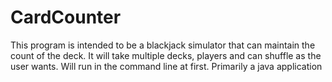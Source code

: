 # CardCounter

This program is intended to be a blackjack simulator that can maintain the count of the deck. It will take multiple decks, players and can shuffle as the user wants. Will run in the command line at first. Primarily a java application
